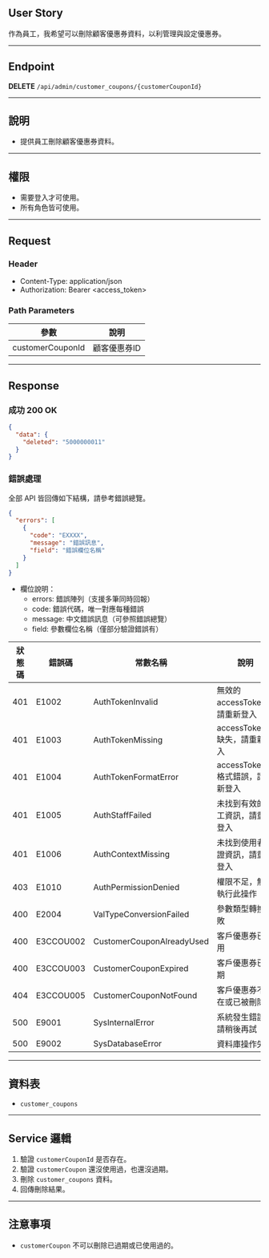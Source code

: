 ## User Story

作為員工，我希望可以刪除顧客優惠券資料，以利管理與設定優惠券。

---

## Endpoint

**DELETE** `/api/admin/customer_coupons/{customerCouponId}`

---

## 說明

- 提供員工刪除顧客優惠券資料。

---

## 權限

- 需要登入才可使用。
- 所有角色皆可使用。

---

## Request

### Header

- Content-Type: application/json
- Authorization: Bearer <access_token>

### Path Parameters

| 參數             | 說明         |
| ---------------- | ------------ |
| customerCouponId | 顧客優惠券ID |  |

---

## Response

### 成功 200 OK

```json
{
  "data": {
    "deleted": "5000000011"
  }
}
```

### 錯誤處理

全部 API 皆回傳如下結構，請參考錯誤總覽。

```json
{
  "errors": [
    {
      "code": "EXXXX",
      "message": "錯誤訊息",
      "field": "錯誤欄位名稱"
    }
  ]
}
```

- 欄位說明：
  - errors: 錯誤陣列（支援多筆同時回報）
  - code: 錯誤代碼，唯一對應每種錯誤
  - message: 中文錯誤訊息（可參照錯誤總覽）
  - field: 參數欄位名稱（僅部分驗證錯誤有）

| 狀態碼 | 錯誤碼    | 常數名稱                  | 說明                             |
| ------ | --------- | ------------------------- | -------------------------------- |
| 401    | E1002     | AuthTokenInvalid          | 無效的 accessToken，請重新登入   |
| 401    | E1003     | AuthTokenMissing          | accessToken 缺失，請重新登入     |
| 401    | E1004     | AuthTokenFormatError      | accessToken 格式錯誤，請重新登入 |
| 401    | E1005     | AuthStaffFailed           | 未找到有效的員工資訊，請重新登入 |
| 401    | E1006     | AuthContextMissing        | 未找到使用者認證資訊，請重新登入 |
| 403    | E1010     | AuthPermissionDenied      | 權限不足，無法執行此操作         |
| 400    | E2004     | ValTypeConversionFailed   | 參數類型轉換失敗                 |
| 400    | E3CCOU002 | CustomerCouponAlreadyUsed | 客戶優惠券已使用                 |
| 400    | E3CCOU003 | CustomerCouponExpired     | 客戶優惠券已過期                 |
| 404    | E3CCOU005 | CustomerCouponNotFound    | 客戶優惠券不存在或已被刪除       |
| 500    | E9001     | SysInternalError          | 系統發生錯誤，請稍後再試         |
| 500    | E9002     | SysDatabaseError          | 資料庫操作失敗                   |

---

## 資料表

- `customer_coupons`

---

## Service 邏輯

1. 驗證 `customerCouponId` 是否存在。
2. 驗證 `customerCoupon` 還沒使用過，也還沒過期。
3. 刪除 `customer_coupons` 資料。
4. 回傳刪除結果。

---

## 注意事項

- `customerCoupon` 不可以刪除已過期或已使用過的。
